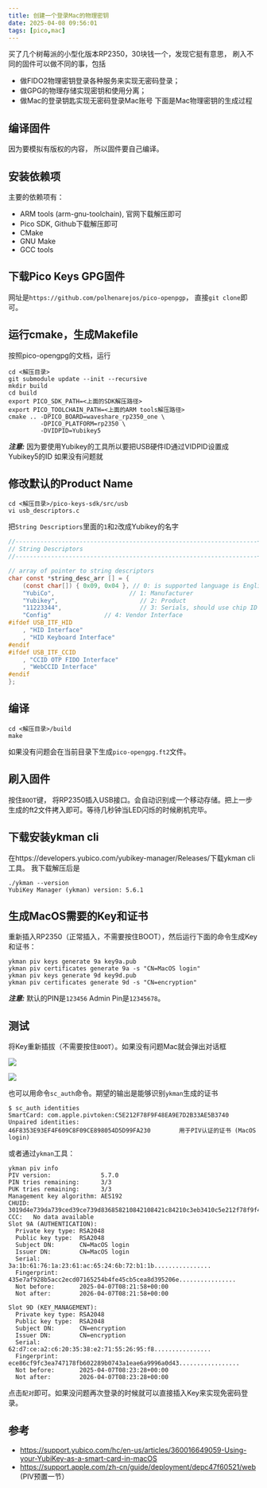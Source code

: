 ```yaml
---
title: 创建一个登录Mac的物理密钥
date: 2025-04-08 09:56:01
tags: [pico,mac]
---
```


买了几个树莓派的小型化版本RP2350，30块钱一个，发现它挺有意思， 刷入不同的固件可以做不同的事，包括
- 做FIDO2物理密钥登录各种服务来实现无密码登录；
- 做GPG的物理存储实现密钥和使用分离；
- 做Mac的登录钥匙实现无密码登录Mac账号
下面是Mac物理密钥的生成过程
## 编译固件
因为要模拟有版权的内容， 所以固件要自己编译。
## 安装依赖项
主要的依赖项有：
- ARM tools (arm-gnu-toolchain), 官网下载解压即可
- Pico SDK, Github下载解压即可
- CMake
- GNU Make
- GCC tools
## 下载Pico Keys GPG固件
网址是`https://github.com/polhenarejos/pico-openpgp`， 直接`git clone`即可。
## 运行cmake，生成Makefile
按照pico-opengpg的文档，运行
```shell
cd <解压目录>
git submodule update --init --recursive
mkdir build
cd build
export PICO_SDK_PATH=<上面的SDK解压路径>
export PICO_TOOLCHAIN_PATH=<上面的ARM tools解压路径>
cmake .. -DPICO_BOARD=waveshare_rp2350_one \
         -DPICO_PLATFORM=rp2350 \
         -DVIDPID=Yubikey5
```

**_注意:_** 因为要使用Yubikey的工具所以要把USB硬件ID通过VIDPID设置成Yubikey5的ID
如果没有问题就

## 修改默认的Product Name
```
cd <解压目录>/pico-keys-sdk/src/usb
vi usb_descriptors.c
```
把`String Descriptiors`里面的`1`和`2`改成Yubikey的名字
```c
//--------------------------------------------------------------------+
// String Descriptors
//--------------------------------------------------------------------+

// array of pointer to string descriptors
char const *string_desc_arr [] = {
    (const char[]) { 0x09, 0x04 }, // 0: is supported language is English (0x0409)
    "YubiCo",                     // 1: Manufacturer
    "Yubikey",                       // 2: Product
    "11223344",                      // 3: Serials, should use chip ID
    "Config"               // 4: Vendor Interface
#ifdef USB_ITF_HID
    , "HID Interface"
    , "HID Keyboard Interface"
#endif
#ifdef USB_ITF_CCID
    , "CCID OTP FIDO Interface"
    , "WebCCID Interface"
#endif
};
```

## 编译

```
cd <解压目录>/build
make
```
如果没有问题会在当前目录下生成`pico-opengpg.ft2`文件。
## 刷入固件
按住`BOOT`键， 将RP2350插入USB接口。会自动识别成一个移动存储。把上一步生成的ft2文件拷入即可。等待几秒钟当LED闪烁的时候刷机完毕。
## 下载安装ykman cli
在https://developers.yubico.com/yubikey-manager/Releases/下载ykman cli工具。
我下载解压后是
```
./ykman --version
YubiKey Manager (ykman) version: 5.6.1
```
## 生成MacOS需要的Key和证书
重新插入RP2350（正常插入，不需要按住BOOT），然后运行下面的命令生成Key和证书：
```
ykman piv keys generate 9a key9a.pub
ykman piv certificates generate 9a -s "CN=MacOS login"
ykman piv keys generate 9d key9d.pub
ykman piv certificates generate 9d -s "CN=encryption"
```

**_注意:_** 默认的PIN是`123456` Admin Pin是`12345678`。

## 测试

将Key重新插拔（不需要按住`BOOT`）。如果没有问题Mac就会弹出对话框

![](/images/mac2.png)

![](/images/mac1.png)

也可以用命令`sc_auth`命令。期望的输出是能够识别`ykman`生成的证书
```
$ sc_auth identities
SmartCard: com.apple.pivtoken:C5E212F78F9F48EA9E7D2B33AE5B3740
Unpaired identities:
46F8353E93EF4F609C8F09CE898054D5D99FA230        用于PIV认证的证书 (MacOS login)
```
或者通过`ykman`工具：
```
ykman piv info          
PIV version:              5.7.0
PIN tries remaining:      3/3
PUK tries remaining:      3/3
Management key algorithm: AES192
CHUID: 3019d4e739da739ced39ce739d836858210842108421c84210c3eb3410c5e212f78f9f48ea9e......
CCC:   No data available
Slot 9A (AUTHENTICATION):
  Private key type: RSA2048
  Public key type:  RSA2048
  Subject DN:       CN=MacOS login
  Issuer DN:        CN=MacOS login
  Serial:           3a:1b:61:76:1a:23:61:ac:65:24:6b:72:b1:1b................
  Fingerprint:      435e7af928b5acc2ecd07165254b4fe45cb5cea8d395206e................
  Not before:       2025-04-07T08:21:58+00:00
  Not after:        2026-04-07T08:21:58+00:00

Slot 9D (KEY_MANAGEMENT):
  Private key type: RSA2048
  Public key type:  RSA2048
  Subject DN:       CN=encryption
  Issuer DN:        CN=encryption
  Serial:           62:d7:ce:a2:c6:20:35:38:e2:71:55:26:95:f8................
  Fingerprint:      ece86cf9fc3ea747178fb602289b0743a1eae6a9996a0d43.................
  Not before:       2025-04-07T08:23:28+00:00
  Not after:        2026-04-07T08:23:28+00:00
```

点击`配对`即可。如果没问题再次登录的时候就可以直接插入Key来实现免密码登录。

## 参考

- https://support.yubico.com/hc/en-us/articles/360016649059-Using-your-YubiKey-as-a-smart-card-in-macOS
- https://support.apple.com/zh-cn/guide/deployment/depc47f60521/web (PIV预置一节）
